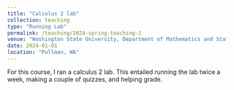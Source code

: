 ```yaml
---
title: "Calculus 2 lab"
collection: teaching
type: "Running Lab"
permalink: /teaching/2024-spring-teaching-1
venue: "Washington State University, Department of Mathematics and Statistics"
date: 2024-01-01
location: "Pullman, WA"
---
```


For this course, I ran a calculus 2 lab. This entailed running the lab twice a week, making a couple of quizzes, and helping grade. 